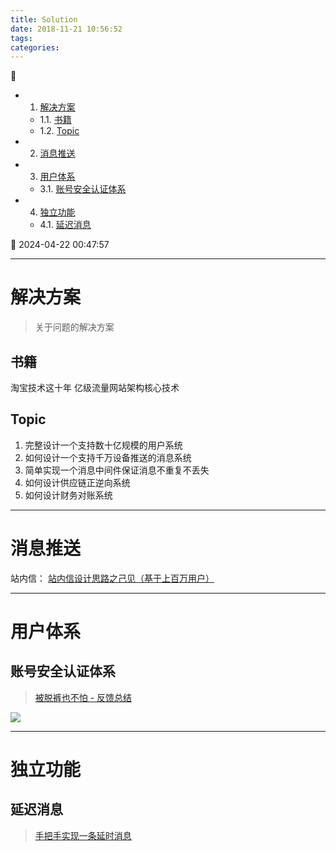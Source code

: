 ```yaml
---
title: Solution
date: 2018-11-21 10:56:52
tags: 
categories: 
---
```


💠

- 1. [解决方案](#解决方案)
    - 1.1. [书籍](#书籍)
    - 1.2. [Topic](#topic)
- 2. [消息推送](#消息推送)
- 3. [用户体系](#用户体系)
    - 3.1. [账号安全认证体系](#账号安全认证体系)
- 4. [独立功能](#独立功能)
    - 4.1. [延迟消息](#延迟消息)

💠 2024-04-22 00:47:57
****************************************
# 解决方案
> 关于问题的解决方案

## 书籍
淘宝技术这十年
亿级流量网站架构核心技术

## Topic
1. 完整设计一个支持数十亿规模的用户系统
1. 如何设计一个支持千万设备推送的消息系统
1. 简单实现一个消息中间件保证消息不重复不丢失
1. 如何设计供应链正逆向系统
1. 如何设计财务对账系统

************************

# 消息推送
站内信： [站内信设计思路之己见（基于上百万用户）](http://www.cnblogs.com/x-xk/archive/2012/11/17/2770935.html)


************************
# 用户体系

## 账号安全认证体系
> [被脱裤也不怕 - 反馈总结](https://blog.coderzh.com/2016/01/13/password-security-additional/)

![](img/auth-and-store.drawio.svg)


************************
# 独立功能
## 延迟消息
> [ 手把手实现一条延时消息 ](https://www.cnblogs.com/crossoverJie/p/11605814.html)

